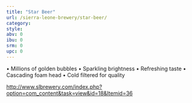 ```yaml
---
title: "Star Beer"
url: /sierra-leone-brewery/star-beer/
category: 
style: 
abv: 0
ibu: 0
srm: 0
upc: 0
---
```

• Millions of golden bubbles
• Sparkling brightness
• Refreshing taste
• Cascading foam head
• Cold filtered for quality

http://www.slbrewery.com/index.php?option=com_content&task=view&id=18&Itemid=36
